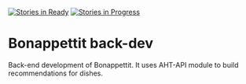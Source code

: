 [![Stories in Ready](https://badge.waffle.io/AHTRecommenderSystems/bonappettit-front.svg?label=ready&title=Ready)](http://waffle.io/AHTRecommenderSystems/bonappettit-front) 
[![Stories in Progress](https://badge.waffle.io/AHTRecommenderSystems/bonappettit-front.svg?label=in%20progress&title=In%20Progress)](http://waffle.io/AHTRecommenderSystems/bonappettit-front)

Bonappettit back-dev 
=======================
Back-end development of Bonappettit. It uses AHT-API module to build recommendations for dishes.
